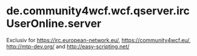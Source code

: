 de.community4wcf.wcf.qserver.ircUserOnline.server
=================================================

Exclusiv for https://irc.european-network.eu/, https://community4wcf.eu/, http://mtp-dev.org/ and http://easy-scripting.net/
